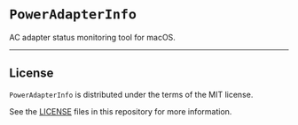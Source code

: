 # `PowerAdapterInfo`

AC adapter status monitoring tool for macOS.

---


## License

`PowerAdapterInfo` is distributed under the terms of the MIT license.

See the [LICENSE](LICENSE) files in this repository for more information.
